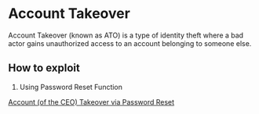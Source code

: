 # Account Takeover
Account Takeover (known as ATO) is a type of identity theft where a bad actor gains unauthorized access to an account belonging to someone else.

## How to exploit
1. Using Password Reset Function

[Account (of the CEO) Takeover via Password Reset](https://cristivlad.medium.com/account-of-the-ceo-takeover-via-password-reset-7e55c0175425)

